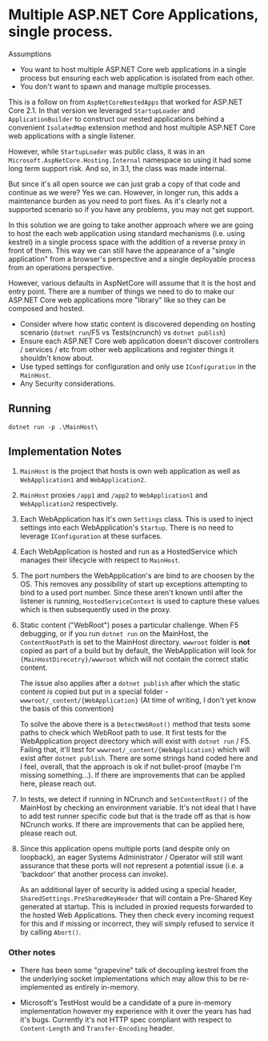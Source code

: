 # Multiple ASP.NET Core Applications, single process.

Assumptions

- You want to host multiple ASP.NET Core web applications in a single process but
  ensuring each web application is isolated from each other.
- You don't want to spawn and manage multiple processes.

This is a follow on from `AspNetCoreNestedApps` that worked for ASP.NET Core 2.1.
In that version we leveraged `StartupLoader` and `ApplicationBuilder` to
construct our nested applications behind a convenient `IsolatedMap` extension
method and host multiple ASP.NET Core web applications with a single listener.

However, while `StartupLoader` was public class, it was in an
`Microsoft.AspNetCore.Hosting.Internal` namespace so using it had some long term
support risk. And so, in 3.1, the class was made internal.

But since it's all open source we can just grab a copy of that code and continue
as we were? Yes we can. However, in longer run, this adds a maintenance burden
as you need to port fixes. As it's clearly not a supported scenario so if you
have any problems, you may not get support.

In this solution we are going to take another approach where we are going to
host the each web application using standard mechanisms (i.e. using kestrel) in
a single process space with the addition of a reverse proxy in front of them.
This way we can still have the appearance of a "single application" from a
browser's perspective and a single deployable process from an operations
perspective.

However, various defaults in AspNetCore will assume that it is the host and
entry point. There are a number of things we need to do to make our ASP.NET Core
web applications more "library" like so they can be composed and hosted.

- Consider where how static content is discovered depending on hosting scenario
  (`dotnet run`/F5 vs Tests(ncrunch) vs `dotnet publish`)
- Ensure each ASP.NET Core web application doesn't discover controllers /
  services / etc from other web applications and register things it shouldn't
  know about.
- Use typed settings for configuration and only use `IConfiguration` in the `MainHost`.
- Any Security considerations.

## Running

```
dotnet run -p .\MainHost\
```

## Implementation Notes

1. `MainHost` is the project that hosts is own web application as well as
   `WebApplication1` and `WebApplication2`.

1. `MainHost` proxies `/app1` and `/app2` to  `WebApplication1` and
   `WebApplication2` respectively.

1. Each WebApplication has it's own `Settings` class. This is used to inject
   settings into each WebApplication's `Startup`. There is no need to leverage
   `IConfiguration` at these surfaces.

1. Each WebApplication is hosted and run as a HostedService which manages their
   lifecycle with respect to `MainHost`.

1. The port numbers the WebApplication's are bind to are choosen by the OS. This
   removes any possibility of start up exceptions attempting to bind to a used
   port number. Since these aren't known until after the listener is running,
   `HostedServiceContext` is used to capture these values which is then
   subsequently used in the proxy.

1. Static content ("WebRoot") poses a particular challenge. When F5 debugging,
   or if you run `dotnet run` on the MainHost, the `ContentRootPath` is set to
   the MainHost directory. `wwwroot` folder is **not** copied as part of a build
   but by default, the WebApplication will look for
   `{MainHostDirecotry}/wwwroot` which will not contain the correct static content.

   The issue also applies after a `dotnet publish` after which the static
   content _is_ copied but put in a special folder -
   `wwwroot/_content/{WebApplication}` (At time of writing, I don't yet know the
   basis of this convention)

   To solve the above there is a `DetectWebRoot()` method that tests some paths
   to check which WebRoot path to use. It first tests for the WebApplication
   project directory which will exist with `dotnet run` / F5. Failing that,
   it'll test for `wwwroot/_content/{WebApplication}` which will exist after
   `dotnet publish`. There are some strings hand coded here and I feel, overall,
   that the approach is ok if not bullet-proof (maybe I'm missing something...). If
   there are improvements that can be applied here, please reach out.

1. In tests, we detect if running in NCrunch and `SetContentRoot()` of the
   MainHost by checking an environment variable. It's not ideal that I have to
   add test runner specific code but that is the trade off as that is how
   NCrunch works. If there are improvements that can be applied here, please
   reach out.

1. Since this application opens multiple ports (and despite only on loopback),
   an eager Systems Administrator / Operator will still want assurance that
   these ports will not represent a potential issue (i.e. a 'backdoor' that
   another process can invoke).

   As an additional layer of security is added using a special header,
   `SharedSettings.PreSharedKeyHeader` that will contain a Pre-Shared Key
   generated at startup. This is included in proxied requests forwarded to
   the hosted Web Applications. They then check
   every incoming request for this and if missing or incorrect, they will
   simply refused to service it by calling `Abort()`.

### Other notes

- There has been some "grapevine" talk of decoupling kestrel from the the
  underlying socket implementations which may allow this to be re-implemented as
  entirely in-memory.

- Microsoft's TestHost would be a candidate of a pure in-memory implementation
  however my experience with it over the years has had it's bugs. Currently it's
  not HTTP spec compliant with respect to `Content-Length` and
  `Transfer-Encoding` header.
